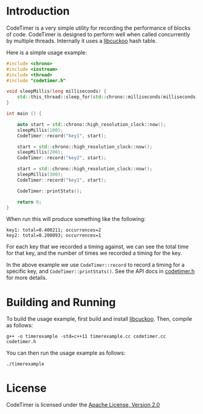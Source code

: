 # Introduction

CodeTimer is a very simple utility for recording the performance of blocks of code. CodeTimer is designed to perform well when called
concurrently by multiple threads. Internally it uses a [libcuckoo](https://github.com/efficient/libcuckoo) hash table.

Here is a simple usage example:

```c++
#include <chrono>
#include <iostream>
#include <thread>
#include "codetimer.h"

void sleepMillis(long milliseconds) {
    std::this_thread::sleep_for(std::chrono::milliseconds(milliseconds));
}

int main () {

    auto start = std::chrono::high_resolution_clock::now();
    sleepMillis(100);
    CodeTimer::record("key1", start);

    start = std::chrono::high_resolution_clock::now();
    sleepMillis(200);
    CodeTimer::record("key2", start);

    start = std::chrono::high_resolution_clock::now();
    sleepMillis(300);
    CodeTimer::record("key1", start);

    CodeTimer::printStats();

    return 0;
}
```

When run this will produce something like the following:

```
key1: total=0.400211; occurrences=2
key2: total=0.200093; occurrences=1
```

For each key that we recorded a timing against, we can see the total time for that key, and the number of times we recorded a timing for the key.

In the above example we use `CodeTimer::record` to record a timing for a specific key, and ```CodeTimer::printStats()```. See the API docs in
[codetimer.h](codetimer.h) for more details.

# Building and Running

To build the usage example, first build and install [libcuckoo](https://github.com/efficient/libcuckoo). Then, compile as follows:

```
g++ -o timerexample -std=c++11 timerexample.cc codetimer.cc codetimer.h
```

You can then run the usage example as follows:

```
./timerexample
```

# License

CodeTimer is licensed under the [Apache License, Version 2.0](LICENSE.md)















